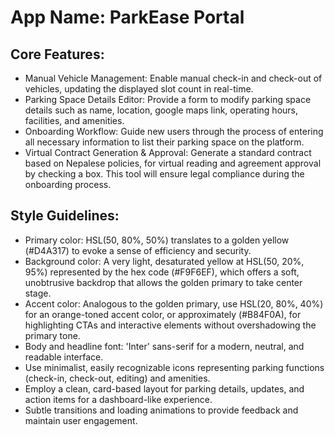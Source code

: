 # **App Name**: ParkEase Portal

## Core Features:

- Manual Vehicle Management: Enable manual check-in and check-out of vehicles, updating the displayed slot count in real-time.
- Parking Space Details Editor: Provide a form to modify parking space details such as name, location, google maps link, operating hours, facilities, and amenities.
- Onboarding Workflow: Guide new users through the process of entering all necessary information to list their parking space on the platform.
- Virtual Contract Generation & Approval: Generate a standard contract based on Nepalese policies, for virtual reading and agreement approval by checking a box. This tool will ensure legal compliance during the onboarding process.

## Style Guidelines:

- Primary color: HSL(50, 80%, 50%) translates to a golden yellow (#D4A317) to evoke a sense of efficiency and security.
- Background color: A very light, desaturated yellow at HSL(50, 20%, 95%) represented by the hex code (#F9F6EF), which offers a soft, unobtrusive backdrop that allows the golden primary to take center stage.
- Accent color: Analogous to the golden primary, use HSL(20, 80%, 40%) for an orange-toned accent color, or approximately (#B84F0A), for highlighting CTAs and interactive elements without overshadowing the primary tone.
- Body and headline font: 'Inter' sans-serif for a modern, neutral, and readable interface.
- Use minimalist, easily recognizable icons representing parking functions (check-in, check-out, editing) and amenities.
- Employ a clean, card-based layout for parking details, updates, and action items for a dashboard-like experience.
- Subtle transitions and loading animations to provide feedback and maintain user engagement.